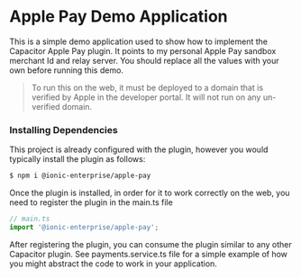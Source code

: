 # Apple Pay Demo Application

This is a simple demo application used to show how to implement the Capacitor Apple Pay plugin. It points to my personal Apple Pay sandbox merchant Id and relay server. You should replace all the values with your own before running this demo.

> To run this on the web, it must be deployed to a domain that is verified by Apple in the developer portal. It will not run on any un-verified domain.

### Installing Dependencies

This project is already configured with the plugin, however you would typically install the plugin as follows:

```bash
$ npm i @ionic-enterprise/apple-pay
```

Once the plugin is installed, in order for it to work correctly on the web, you need to register the plugin in the main.ts file

```typescript
// main.ts
import '@ionic-enterprise/apple-pay';
```

After registering the plugin, you can consume the plugin similar to any other Capacitor plugin. See payments.service.ts file for a simple example of how you might abstract the code to work in your application.
